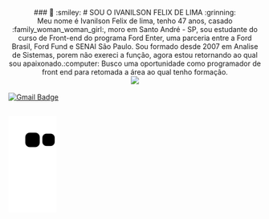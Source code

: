 <p align="center">### 👋
:smiley: # SOU O IVANILSON FELIX DE LIMA :grinning: <br>
Meu nome é Ivanilson Felix de lima, tenho 47 anos, casado :family_woman_woman_girl:, moro em Santo André - SP,  sou estudante do curso de Front-end do programa Ford Enter, uma parceria entre a Ford Brasil, Ford Fund e SENAI São Paulo. Sou formado desde 2007 em Analise de Sistemas, porem não exereci a função, agora estou retornando ao qual sou apaixonado.:computer: Busco uma oportunidade como programador de front end para retomada a área ao qual tenho formação. <br>

<img src ="https://encrypted-tbn0.gstatic.com/images?q=tbn:ANd9GcTaclYbPeDJl38s_6SMQ5wU8JfiKoFhZc3d2g&usqp=CAU" width = "20%">

[![Gmail Badge](https://img.shields.io/badge/-Gmail-red?style=square&logo=Gmail&logoColor=white&link=mailto:nil05ster@gmail.com)](mailto:nil05ster@gmail.com)


  ##
![Snake animation](https://github.com/rick-png/rick-png/blob/output/github-contribution-grid-snake.svg)

